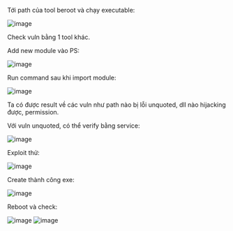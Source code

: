 Tới path của tool beroot và chạy executable:

![image](https://github.com/NVex0/Kiem_thu_va_danh_gia_ATHT/assets/113530029/349a8497-f96a-48fb-aeb0-43756c11fd27)


Check vuln bằng 1 tool khác.

Add new module vào PS:

![image](https://github.com/NVex0/Kiem_thu_va_danh_gia_ATHT/assets/113530029/40d47f81-291d-4347-8af7-761c0a2e6067)

Run command sau khi import module:

![image](https://github.com/NVex0/Kiem_thu_va_danh_gia_ATHT/assets/113530029/e937fc42-bfa9-4175-8590-e86effac9a3b)

Ta có được result về các vuln như path nào bị lỗi unquoted, dll nào hijacking được, permission.

Với vuln unquoted, có thể verify bằng service:

![image](https://github.com/NVex0/Kiem_thu_va_danh_gia_ATHT/assets/113530029/191c8a01-a684-47ef-b5ef-00d4cb16f3ba)

Exploit thử:

![image](https://github.com/NVex0/Kiem_thu_va_danh_gia_ATHT/assets/113530029/057b6857-64d7-4e41-b77f-652b5931d639)

Create thành công exe:

![image](https://github.com/NVex0/Kiem_thu_va_danh_gia_ATHT/assets/113530029/ed05f4f3-02d8-47ff-be7f-831d3db2ea0a)

Reboot và check:

![image](https://github.com/NVex0/Kiem_thu_va_danh_gia_ATHT/assets/113530029/aededb0f-afb2-4c63-9aa6-b057e54de990)
![image](https://github.com/NVex0/Kiem_thu_va_danh_gia_ATHT/assets/113530029/e5e8fe8e-af87-4960-9b33-4fead05c345b)

